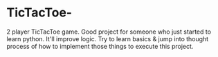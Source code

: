 # TicTacToe-
2 player TicTacToe game. Good project for someone who just started to learn python. It'll improve logic. Try to learn basics &amp; jump into thought process of how to implement those things to execute this project.
